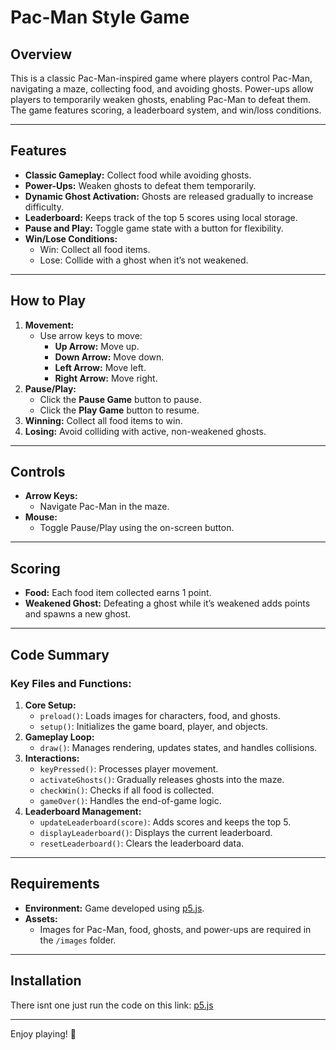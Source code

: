 # Pac-Man Style Game

## Overview
This is a classic Pac-Man-inspired game where players control Pac-Man, navigating a maze, collecting food, and avoiding ghosts. Power-ups allow players to temporarily weaken ghosts, enabling Pac-Man to defeat them. The game features scoring, a leaderboard system, and win/loss conditions.

---

## Features
- **Classic Gameplay:** Collect food while avoiding ghosts.
- **Power-Ups:** Weaken ghosts to defeat them temporarily.
- **Dynamic Ghost Activation:** Ghosts are released gradually to increase difficulty.
- **Leaderboard:** Keeps track of the top 5 scores using local storage.
- **Pause and Play:** Toggle game state with a button for flexibility.
- **Win/Lose Conditions:**
  - Win: Collect all food items.
  - Lose: Collide with a ghost when it’s not weakened.

---

## How to Play
1. **Movement:**
   - Use arrow keys to move:
     - **Up Arrow:** Move up.
     - **Down Arrow:** Move down.
     - **Left Arrow:** Move left.
     - **Right Arrow:** Move right.
2. **Pause/Play:**
   - Click the **Pause Game** button to pause.
   - Click the **Play Game** button to resume.
3. **Winning:** Collect all food items to win.
4. **Losing:** Avoid colliding with active, non-weakened ghosts.

---

## Controls
- **Arrow Keys:**
  - Navigate Pac-Man in the maze.
- **Mouse:**
  - Toggle Pause/Play using the on-screen button.

---

## Scoring
- **Food:** Each food item collected earns 1 point.
- **Weakened Ghost:** Defeating a ghost while it’s weakened adds points and spawns a new ghost.

---

## Code Summary
### Key Files and Functions:
1. **Core Setup:**
   - `preload()`: Loads images for characters, food, and ghosts.
   - `setup()`: Initializes the game board, player, and objects.
2. **Gameplay Loop:**
   - `draw()`: Manages rendering, updates states, and handles collisions.
3. **Interactions:**
   - `keyPressed()`: Processes player movement.
   - `activateGhosts()`: Gradually releases ghosts into the maze.
   - `checkWin()`: Checks if all food is collected.
   - `gameOver()`: Handles the end-of-game logic.
4. **Leaderboard Management:**
   - `updateLeaderboard(score)`: Adds scores and keeps the top 5.
   - `displayLeaderboard()`: Displays the current leaderboard.
   - `resetLeaderboard()`: Clears the leaderboard data.

---

## Requirements
- **Environment:** Game developed using [p5.js](https://p5js.org/).
- **Assets:** 
  - Images for Pac-Man, food, ghosts, and power-ups are required in the `/images` folder.

---

## Installation
There isnt one just run the code on this link:
[p5.js](https://editor.p5js.org/killer1011/sketches/brd1ke60I)

---

Enjoy playing! 👾
